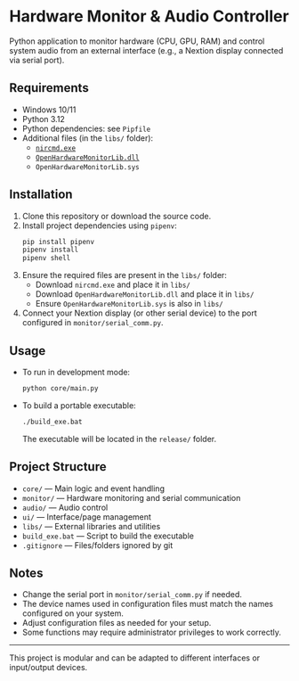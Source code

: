 # Hardware Monitor & Audio Controller

Python application to monitor hardware (CPU, GPU, RAM) and control system audio from an external interface (e.g., a Nextion display connected via serial port).

## Requirements

- Windows 10/11
- Python 3.12
- Python dependencies: see `Pipfile`
- Additional files (in the `libs/` folder):
  - [`nircmd.exe`](https://www.nirsoft.net/utils/nircmd.html)
  - [`OpenHardwareMonitorLib.dll`](https://github.com/openhardwaremonitor/openhardwaremonitor/releases)
  - `OpenHardwareMonitorLib.sys`

## Installation

1. Clone this repository or download the source code.
2. Install project dependencies using `pipenv`:
   ```sh
   pip install pipenv
   pipenv install
   pipenv shell
   ```
3. Ensure the required files are present in the `libs/` folder:
   - Download `nircmd.exe` and place it in `libs/`
   - Download `OpenHardwareMonitorLib.dll` and place it in `libs/`
   - Ensure `OpenHardwareMonitorLib.sys` is also in `libs/`
4. Connect your Nextion display (or other serial device) to the port configured in `monitor/serial_comm.py`.

## Usage

- To run in development mode:
  ```sh
  python core/main.py
  ```
- To build a portable executable:
  ```sh
  ./build_exe.bat
  ```
  The executable will be located in the `release/` folder.

## Project Structure

- `core/` — Main logic and event handling
- `monitor/` — Hardware monitoring and serial communication
- `audio/` — Audio control
- `ui/` — Interface/page management
- `libs/` — External libraries and utilities
- `build_exe.bat` — Script to build the executable
- `.gitignore` — Files/folders ignored by git

## Notes

- Change the serial port in `monitor/serial_comm.py` if needed.
- The device names used in configuration files must match the names configured on your system.
- Adjust configuration files as needed for your setup.
- Some functions may require administrator privileges to work correctly.

---

This project is modular and can be adapted to different interfaces or input/output devices.
